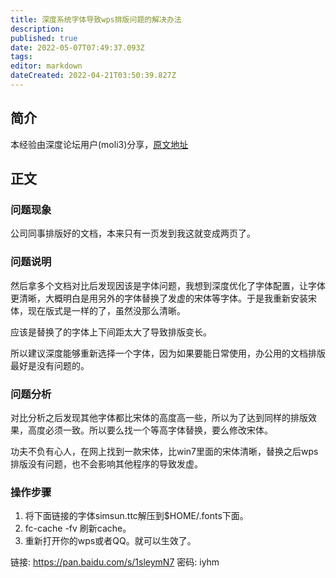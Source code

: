 ```yaml
---
title: 深度系统字体导致wps排版问题的解决办法
description: 
published: true
date: 2022-05-07T07:49:37.093Z
tags: 
editor: markdown
dateCreated: 2022-04-21T03:50:39.827Z
---
```


## 简介

本经验由深度论坛用户(moli3)分享，[原文地址](https://bbs.deepin.org/forum.php?mod=viewthread&tid=135304&extra=)

## 正文

### 问题现象

公司同事排版好的文档，本来只有一页发到我这就变成两页了。

### 问题说明

然后拿多个文档对比后发现因该是字体问题，我想到深度优化了字体配置，让字体更清晰，大概明白是用另外的字体替换了发虚的宋体等字体。于是我重新安装宋体，现在版式是一样的了，虽然没那么清晰。

 应该是替换了的字体上下间距太大了导致排版变长。

所以建议深度能够重新选择一个字体，因为如果要能日常使用，办公用的文档排版最好是没有问题的。

### 问题分析

对比分析之后发现其他字体都比宋体的高度高一些，所以为了达到同样的排版效果，高度必须一致。所以要么找一个等高字体替换，要么修改宋体。

功夫不负有心人，在网上找到一款宋体，比win7里面的宋体清晰，替换之后wps排版没有问题，也不会影响其他程序的导致发虚。

### 操作步骤

1. 将下面链接的字体simsun.ttc解压到$HOME/.fonts下面。
2. fc-cache -fv 刷新cache。
3. 重新打开你的wps或者QQ。就可以生效了。

链接: <https://pan.baidu.com/s/1sleymN7> 密码: iyhm
